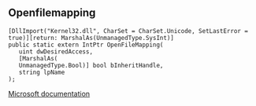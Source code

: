 ## Openfilemapping

```
[DllImport("Kernel32.dll", CharSet = CharSet.Unicode, SetLastError = true)][return: MarshalAs(UnmanagedType.SysInt)]
public static extern IntPtr OpenFileMapping(
   uint dwDesiredAccess,
   [MarshalAs(
   UnmanagedType.Bool)] bool bInheritHandle,
   string lpName
);
```

[Microsoft documentation](https://docs.microsoft.com/en-us/windows/win32/api/memoryapi/nf-memoryapi-openfilemappingw)
